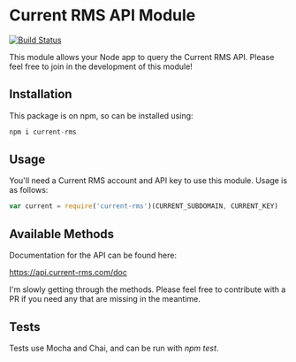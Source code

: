 # Current RMS API Module

[![Build Status](https://jenkins.tomgiddings.co.uk/buildStatus/icon?job=current-rms&subject=Tests)](https://jenkins.tomgiddings.co.uk/job/current-rms/)

This module allows your Node app to query the Current RMS API. Please feel free to join in the development of this module!


## Installation

This package is on npm, so can be installed using:

```javascript
npm i current-rms
```

## Usage

You'll need a Current RMS account and API key to use this module. Usage is as follows:

```javascript
var current = require('current-rms')(CURRENT_SUBDOMAIN, CURRENT_KEY) 
```

## Available Methods
Documentation for the API can be found here:

https://api.current-rms.com/doc

I'm slowly getting through the methods. Please feel free to contribute with a PR if you need any that are missing in the meantime.

## Tests
Tests use Mocha and Chai, and can be run with *npm test*.
